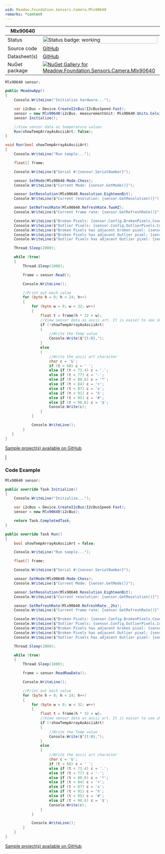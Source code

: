 ```yaml
---
uid: Meadow.Foundation.Sensors.Camera.Mlx90640
remarks: *content
---
```


| Mlx90640 | |
|--------|--------|
| Status | <img src="https://img.shields.io/badge/Working-brightgreen" style="width: auto; height: -webkit-fill-available;" alt="Status badge: working" /> |
| Source code | [GitHub](https://github.com/WildernessLabs/Meadow.Foundation/tree/main/Source/Meadow.Foundation.Peripherals/Sensors.Camera.Mlx90640) |
| Datasheet(s) | [GitHub](https://github.com/WildernessLabs/Meadow.Foundation/tree/main/Source/Meadow.Foundation.Peripherals/Sensors.Camera.Mlx90640/Datasheet) |
| NuGet package | <a href="https://www.nuget.org/packages/Meadow.Foundation.Sensors.Camera.Mlx90640/" target="_blank"><img src="https://img.shields.io/nuget/v/Meadow.Foundation.Sensors.Camera.Mlx90640.svg?label=Meadow.Foundation.Sensors.Camera.Mlx90640" alt="NuGet Gallery for Meadow.Foundation.Sensors.Camera.Mlx90640" /></a> |

```csharp
Mlx90640 sensor;

public MeadowApp()
{
    Console.WriteLine("Initialize hardware...");

    var i2cBus = Device.CreateI2cBus(I2cBusSpeed.Fast);
    sensor = new Mlx90640(i2cBus, measurementUnit: Mlx90640.Units.Celsius);
    sensor.Initialize();

    //View sensor data as temperature values
    Run(showTempArrayAsAsciiArt: false);
}

void Run(bool showTempArrayAsAsciiArt)
{
    Console.WriteLine("Run sample...");

    float[] frame;

    Console.WriteLine($"Serial #:{sensor.SerialNumber}");

    sensor.SetMode(Mlx90640.Mode.Chess);
    Console.WriteLine($"Current Mode: {sensor.GetMode()}");  

    sensor.SetResolution(Mlx90640.Resolution.EighteenBit);
    Console.WriteLine($"Current resolution: {sensor.GetResolution()}");

    sensor.SetRefreshRate(Mlx90640.RefreshRate.TwoHZ);
    Console.WriteLine($"Current frame rate: {sensor.GetRefreshRate()}");

    Console.WriteLine($"Broken Pixels: {sensor.Config.BrokenPixels.Count}");
    Console.WriteLine($"Outlier Pixels: {sensor.Config.OutlierPixels.Count}");
    Console.WriteLine($"Broken Pixels has adjacent broken pixel: {sensor.Config.BrokenPixelHasAdjacentBrokenPixel}");
    Console.WriteLine($"Broken Pixels has adjacent Outlier pixel: {sensor.Config.BrokenPixelHasAdjacentOutlierPixel}");
    Console.WriteLine($"Outlier Pixels has adjacent Outlier pixel: {sensor.Config.OutlierPixelHasAdjacentOutlierPixel}");

    Thread.Sleep(2000);

    while (true)
    {
        Thread.Sleep(1000);

        frame = sensor.Read();

        Console.WriteLine();

        //Print out each value
        for (byte h = 0; h < 24; h++)
        {
            for (byte w = 0; w < 32; w++)
            {
                float t = frame[h * 32 + w];
                //View sensor data as ascii art. It is easier to see shapes, like your fingers.
                if (!showTempArrayAsAsciiArt)
                {
                    //Write the Temp value
                    Console.Write($"{t:0},");
                }
                else
                {
                    //Write the ascii art character
                    char c = '&';
                    if (t < 68) c = ' ';
                    else if (t < 73.4) c = '.';
                    else if (t < 77) c = '-';
                    else if (t < 80.6) c = '*';
                    else if (t < 84) c = '+';
                    else if (t < 87) c = 'x';
                    else if (t < 91) c = '%';
                    else if (t < 95) c = '#';
                    else if (t < 98.6) c = '$';
                    Console.Write(c);
                }
            }

            Console.WriteLine();
        }
   }
}

```

[Sample project(s) available on GitHub](https://github.com/WildernessLabs/Meadow.Foundation/tree/main/Source/Meadow.Foundation.Peripherals/Sensors.Camera.Mlx90640/Samples/Sensors.Camera.Mlx90640_Sample)

|
### Code Example

```csharp
Mlx90640 sensor;

public override Task Initialize()
{
    Console.WriteLine("Initialize...");

    var i2cBus = Device.CreateI2cBus(I2cBusSpeed.Fast);
    sensor = new Mlx90640(i2cBus);

    return Task.CompletedTask;
}

public override Task Run()
{
    bool showTempArrayAsAsciiArt = false;

    Console.WriteLine("Run sample...");

    float[] frame;

    Console.WriteLine($"Serial #:{sensor.SerialNumber}");

    sensor.SetMode(Mlx90640.Mode.Chess);
    Console.WriteLine($"Current Mode: {sensor.GetMode()}");

    sensor.SetResolution(Mlx90640.Resolution.EighteenBit);
    Console.WriteLine($"Current resolution: {sensor.GetResolution()}");

    sensor.SetRefreshRate(Mlx90640.RefreshRate._2hz);
    Console.WriteLine($"Current frame rate: {sensor.GetRefreshRate()}");

    Console.WriteLine($"Broken Pixels: {sensor.Config.BrokenPixels.Count}");
    Console.WriteLine($"Outlier Pixels: {sensor.Config.OutlierPixels.Count}");
    Console.WriteLine($"Broken Pixels has adjacent broken pixel: {sensor.Config.BrokenPixelHasAdjacentBrokenPixel}");
    Console.WriteLine($"Broken Pixels has adjacent Outlier pixel: {sensor.Config.BrokenPixelHasAdjacentOutlierPixel}");
    Console.WriteLine($"Outlier Pixels has adjacent Outlier pixel: {sensor.Config.OutlierPixelHasAdjacentOutlierPixel}");

    Thread.Sleep(2000);

    while (true)
    {
        Thread.Sleep(1000);

        frame = sensor.ReadRawData();

        Console.WriteLine();

        //Print out each value
        for (byte h = 0; h < 24; h++)
        {
            for (byte w = 0; w < 32; w++)
            {
                float t = frame[h * 32 + w];
                //View sensor data as ascii art. It is easier to see shapes, like your fingers.
                if (!showTempArrayAsAsciiArt)
                {
                    //Write the Temp value
                    Console.Write($"{t:0},");
                }
                else
                {
                    //Write the ascii art character
                    char c = '&';
                    if (t < 68) c = ' ';
                    else if (t < 73.4) c = '.';
                    else if (t < 77) c = '-';
                    else if (t < 80.6) c = '*';
                    else if (t < 84) c = '+';
                    else if (t < 87) c = 'x';
                    else if (t < 91) c = '%';
                    else if (t < 95) c = '#';
                    else if (t < 98.6) c = '$';
                    Console.Write(c);
                }
            }

            Console.WriteLine();
        }
    }
}

```

[Sample project(s) available on GitHub](https://github.com/WildernessLabs/Meadow.Foundation/tree/main/Source/Meadow.Foundation.Peripherals/Sensors.Camera.Mlx90640/Samples/Mlx90640_Sample)

